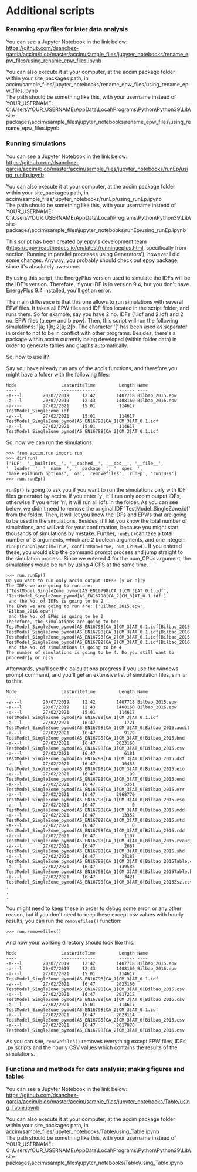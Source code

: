 # Additional scripts

### Renaming epw files for later data analysis

You can see a Jupyter Notebook in the link below:  
https://github.com/dsanchez-garcia/accim/blob/master/accim/sample_files/jupyter_notebooks/rename_epw_files/using_rename_epw_files.ipynb

You can also execute it at your computer, at the accim package folder within your site_packages path, in accim/sample_files/jupyter_notebooks/rename_epw_files/using_rename_epw_files.ipynb  
The path should be something like this, with your username instead of YOUR_USERNAME:  
C:\Users\YOUR_USERNAME\AppData\Local\Programs\Python\Python39\Lib\site-packages\accim\sample_files\jupyter_notebooks\rename_epw_files\using_rename_epw_files.ipynb

### Running simulations

You can see a Jupyter Notebook in the link below:  
https://github.com/dsanchez-garcia/accim/blob/master/accim/sample_files/jupyter_notebooks/runEp/using_runEp.ipynb

You can also execute it at your computer, at the accim package folder within your site_packages path, in accim/sample_files/jupyter_notebooks/runEp/using_runEp.ipynb  
The path should be something like this, with your username instead of YOUR_USERNAME:  
C:\Users\YOUR_USERNAME\AppData\Local\Programs\Python\Python39\Lib\site-packages\accim\sample_files\jupyter_notebooks\runEp\using_runEp.ipynb

This script has been created by eppy's development team (https://eppy.readthedocs.io/en/latest/runningeplus.html, specifically from section 'Running in parallel processes using Generators'), however I did some changes. Anyway, you probably should check out eppy package, since it's absolutely awesome.

By using this script, the EnergyPlus version used to simulate the IDFs will be the IDF's version. Therefore, if your IDF is in version 9.4, but you don't have EnergyPlus 9.4 installed, you'll get an error.

The main difference is that this one allows to run simulations with several EPW files. It takes all EPW files and IDF files located in the script folder, and runs them. So for example, say you have 2 no. IDFs (1.idf and 2.idf) and 2 no. EPW files (a.epw and b.epw). Then, this script will run the following simulations: 1[a; 1[b; 2[a; 2[b. The character '[' has been used as separator in order to not to be in conflict with other programs. Besides, there's a package within accim currently being developed (within folder data) in order to generate tables and graphs automatically.

So, how to use it?

Say you have already run any of the accis functions, and therefore you might have a folder with the following files:

```
Mode                 LastWriteTime         Length Name
----                 -------------         ------ ----
-a---l        20/07/2019     12:42        1407718 Bilbao_2015.epw
-a---l        20/07/2019     12:43        1408160 Bilbao_2016.epw
-a----        27/02/2021     15:01         114617 TestModel_SingleZone.idf
-a---l        27/02/2021     15:01         114617 TestModel_SingleZone_pymod[AS_EN16798[CA_1[CM_3[AT_0.1.idf
-a---l        27/02/2021     15:01         114617 TestModel_SingleZone_pymod[AS_EN16798[CA_2[CM_3[AT_0.1.idf
```

So, now we can run the simulations:

```
>>> from accim.run import run
>>> dir(run)
['IDF', '__builtins__', '__cached__', '__doc__', '__file__', '__loader__', '__name__', '__package__', '__spec__', 'make_eplaunch_options', 'os', 'removefiles', 'runEp', 'runIDFs']
>>> run.runEp()
```
`runEp()` is going to ask you if you want to run the simulations only with IDF files generated by accim. If you enter 'y', it'll run only accim output IDFs, otherwise if you enter 'n', it will run all idfs in the folder. As you can see below, we didn't need to remove the original IDF 'TestModel_SingleZone.idf' from the folder. Then, it will let you know the IDFs and EPWs that are going to be used in the simulations. Besides, it'll let you know the total number of simulations, and will ask for your confirmation, because you might start thousands of simulations by mistake. Further, `runEp()`can take a total number of 3 arguments, which are 2 boolean arguments, and one integer: `runEp(runOnlyAccim=True, confirmRun=True, num_CPUs=4)`. If you entered these, you would skip the command prompt process and jump straight to the simulation process. Since we entered 4 for the num_CPUs argument, the simulations would be run by using 4 CPS at the same time.
```
>>> run.runEp()
Do you want to run only accim output IDFs? [y or n]:y
The IDFs we are going to run are: ['TestModel_SingleZone_pymod[AS_EN16798[CA_1[CM_3[AT_0.1.idf', 'TestModel_SingleZone_pymod[AS_EN16798[CA_2[CM_3[AT_0.1.idf']
 and the No. of IDFs is going to be 2
The EPWs we are going to run are: ['Bilbao_2015.epw', 'Bilbao_2016.epw']
 and the No. of EPWs is going to be 2
Therefore, the simulations are going to be:
TestModel_SingleZone_pymod[AS_EN16798[CA_1[CM_3[AT_0.1.idf[Bilbao_2015.epw
TestModel_SingleZone_pymod[AS_EN16798[CA_1[CM_3[AT_0.1.idf[Bilbao_2016.epw
TestModel_SingleZone_pymod[AS_EN16798[CA_2[CM_3[AT_0.1.idf[Bilbao_2015.epw
TestModel_SingleZone_pymod[AS_EN16798[CA_2[CM_3[AT_0.1.idf[Bilbao_2016.epw
 and the No. of simulations is going to be 4
The number of simulations is going to be 4. Do you still want to proceed?[y or n]:y
```

Afterwards, you'll see the calculations progress if you use the windows prompt command, and you'll get an extensive list of simulation files, similar to this:

```
Mode                 LastWriteTime         Length Name
----                 -------------         ------ ----
-a---l        20/07/2019     12:42        1407718 Bilbao_2015.epw
-a---l        20/07/2019     12:43        1408160 Bilbao_2016.epw
-a---l        27/02/2021     15:01         114617 TestModel_SingleZone_pymod[AS_EN16798[CA_1[CM_3[AT_0.1.idf
-a---l        27/02/2021     16:47           1721 TestModel_SingleZone_pymod[AS_EN16798[CA_1[CM_3[AT_0[Bilbao_2015.audit
-a---l        27/02/2021     16:47           9179 TestModel_SingleZone_pymod[AS_EN16798[CA_1[CM_3[AT_0[Bilbao_2015.bnd
-a---l        27/02/2021     16:47        2023160 TestModel_SingleZone_pymod[AS_EN16798[CA_1[CM_3[AT_0[Bilbao_2015.csv
-a---l        27/02/2021     16:47           6181 TestModel_SingleZone_pymod[AS_EN16798[CA_1[CM_3[AT_0[Bilbao_2015.dxf
-a---l        27/02/2021     16:47          30483 TestModel_SingleZone_pymod[AS_EN16798[CA_1[CM_3[AT_0[Bilbao_2015.eio
-a---l        27/02/2021     16:47             99 TestModel_SingleZone_pymod[AS_EN16798[CA_1[CM_3[AT_0[Bilbao_2015.end
-a---l        27/02/2021     16:47           5351 TestModel_SingleZone_pymod[AS_EN16798[CA_1[CM_3[AT_0[Bilbao_2015.err
-a---l        27/02/2021     16:47        2968770 TestModel_SingleZone_pymod[AS_EN16798[CA_1[CM_3[AT_0[Bilbao_2015.eso
-a---l        27/02/2021     16:47              0 TestModel_SingleZone_pymod[AS_EN16798[CA_1[CM_3[AT_0[Bilbao_2015.mdd
-a---l        27/02/2021     16:47          13352 TestModel_SingleZone_pymod[AS_EN16798[CA_1[CM_3[AT_0[Bilbao_2015.mtd
-a---l        27/02/2021     16:47              0 TestModel_SingleZone_pymod[AS_EN16798[CA_1[CM_3[AT_0[Bilbao_2015.rdd
-a---l        27/02/2021     16:47           1107 TestModel_SingleZone_pymod[AS_EN16798[CA_1[CM_3[AT_0[Bilbao_2015.rvaudit
-a---l        27/02/2021     16:47           2667 TestModel_SingleZone_pymod[AS_EN16798[CA_1[CM_3[AT_0[Bilbao_2015.shd
-a---l        27/02/2021     16:47          34187 TestModel_SingleZone_pymod[AS_EN16798[CA_1[CM_3[AT_0[Bilbao_2015Table.csv
-a---l        27/02/2021     16:47         139585 TestModel_SingleZone_pymod[AS_EN16798[CA_1[CM_3[AT_0[Bilbao_2015Table.htm
-a---l        27/02/2021     16:47           3421 TestModel_SingleZone_pymod[AS_EN16798[CA_1[CM_3[AT_0[Bilbao_2015Zsz.csv
.
.
.
```
You might need to keep these in order to debug some error, or any other reason, but if you don't need to keep these except csv values with hourly results, you can run the `removefiles()` function:

```
>>> run.removefiles()
```
And now your working directory should look like this:
```
Mode                 LastWriteTime         Length Name
----                 -------------         ------ ----
-a---l        20/07/2019     12:42        1407718 Bilbao_2015.epw
-a---l        20/07/2019     12:43        1408160 Bilbao_2016.epw
-a---l        27/02/2021     15:01         114617 TestModel_SingleZone_pymod[AS_EN16798[CA_1[CM_3[AT_0.1.idf
-a---l        27/02/2021     16:47        2023160 TestModel_SingleZone_pymod[AS_EN16798[CA_1[CM_3[AT_0[Bilbao_2015.csv
-a---l        27/02/2021     16:47        2017212 TestModel_SingleZone_pymod[AS_EN16798[CA_1[CM_3[AT_0[Bilbao_2016.csv
-a---l        27/02/2021     15:01         114617 TestModel_SingleZone_pymod[AS_EN16798[CA_2[CM_3[AT_0.1.idf
-a---l        27/02/2021     16:47        2023114 TestModel_SingleZone_pymod[AS_EN16798[CA_2[CM_3[AT_0[Bilbao_2015.csv
-a---l        27/02/2021     16:47        2017070 TestModel_SingleZone_pymod[AS_EN16798[CA_2[CM_3[AT_0[Bilbao_2016.csv
```
As you can see, `removefiles()` removes everything except EPW files, IDFs, .py scripts and the hourly CSV values which contains the results of the simulations.

### Functions and methods for data analysis; making figures and tables

You can see a Jupyter Notebook in the link below:  
https://github.com/dsanchez-garcia/accim/blob/master/accim/sample_files/jupyter_notebooks/Table/using_Table.ipynb

You can also execute it at your computer, at the accim package folder within your site_packages path, in accim/sample_files/jupyter_notebooks/Table/using_Table.ipynb  
The path should be something like this, with your username instead of YOUR_USERNAME:  
C:\Users\YOUR_USERNAME\AppData\Local\Programs\Python\Python39\Lib\site-packages\accim\sample_files\jupyter_notebooks\Table\using_Table.ipynb
